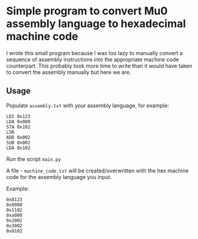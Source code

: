 # Simple program to convert Mu0 assembly language to hexadecimal machine code

I wrote this small program because I was too lazy to manually convert a sequence of assembly instructions
into the appropriate machine code counterpart. This probably took more time to write than it would have
taken to convert the assembly manually but here we are.

## Usage

Populate `assembly.txt` with your assembly language, for example:

```
LDI 0x123
LDA 0x000
STA 0x102
LSR
ADD 0x002
SUB 0x002
LDA 0x102
```

Run the script `main.py`

A file - `machine_code.txt` will be created/overwritten with the hex machine code for the assembly language
you input.

Example:

```
0x8123
0x0000
0x1102
0xa000
0x2002
0x3002
0x0102
```
